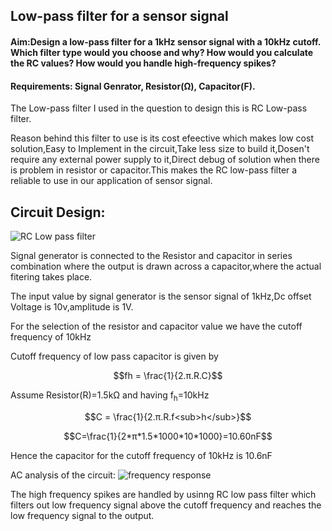 ## Low-pass filter for a sensor signal
#### Aim:Design a low-pass filter for a 1kHz sensor signal with a 10kHz cutoff. Which filter type would you choose and why? How would you calculate the RC values? How would you handle high-frequency spikes?
#### Requirements: Signal Genrator, Resistor(Ω), Capacitor(F).
 The Low-pass filter I used in the question to design this is RC Low-pass filter.
 
 Reason behind this filter to use is its cost efeective which makes low cost solution,Easy to Implement in the circuit,Take less size to build it,Dosen't require any external power supply to it,Direct debug of solution when there is problem in resistor or capacitor.This makes the RC low-pass filter a reliable to use in our application of sensor signal.  

## Circuit Design:
![RC Low pass filter](https://github.com/user-attachments/assets/0df5c190-fe1e-4018-8084-7cfa516faba6)

Signal generator is connected to the Resistor and capacitor in series combination where the output is drawn across a capacitor,where the actual fitering takes place.

The input value by signal generator is the sensor signal of 1kHz,Dc offset Voltage is 10v,amplitude is 1V.

For the selection of the resistor and capacitor value we have the cutoff frequency of 10kHz

Cutoff frequency of low pass capacitor is given by

```math
fh = \frac{1}{2.π.R.C}
```
Assume Resistor(R)=1.5kΩ
and having f<sub>h</sub>=10kHz
```math
C = \frac{1}{2.π.R.f<sub>h</sub>}
```
```math
C=\frac{1}{2*π*1.5*1000*10*1000}=10.60nF
```
Hence the capacitor for the cutoff frequency of 10kHz is 10.6nF

AC analysis of the circuit:
![frequency response](https://github.com/user-attachments/assets/56e63f3a-b858-4af0-ad81-377295e47e53)


The high frequency spikes are handled by usinng RC low pass filter which filters out low frequency signal above the cutoff frequency and reaches the low frequency signal to the output.
